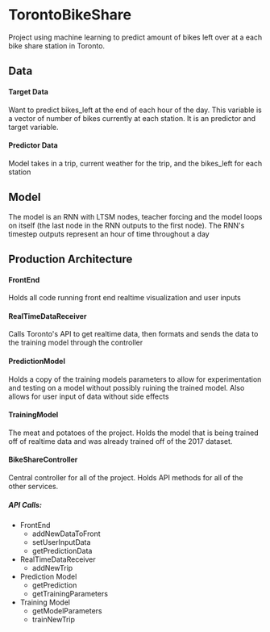 # TorontoBikeShare
Project using machine learning to predict amount of bikes left over at a each bike share station in Toronto.

## Data
#### Target Data
Want to predict bikes_left at the end of each hour of the day. This variable is a vector of number of bikes currently at each station. It is an predictor and target variable.

#### Predictor Data
Model takes in a trip, current weather for the trip, and the bikes_left for each station

## Model
The model is an RNN with LTSM nodes, teacher forcing and the model loops on itself (the last node in the RNN outputs to the first node).
The RNN's timestep outputs represent an hour of time throughout a day

## Production Architecture
#### FrontEnd
Holds all code running front end realtime visualization and user inputs

#### RealTimeDataReceiver
Calls Toronto's API to get realtime data, then formats and sends the data to the training model through the controller

#### PredictionModel
Holds a copy of the training models parameters to allow for experimentation and testing on a model without possibly ruining the trained model. Also allows for user input of data without side effects

#### TrainingModel
The meat and potatoes of the project. Holds the model that is being trained off of realtime data and was already trained off of the 2017 dataset.

#### BikeShareController
Central controller for all of the project. Holds API methods for all of the other services.
##### API Calls:
  * FrontEnd
    * addNewDataToFront
    * setUserInputData
    * getPredictionData
  * RealTimeDataReceiver
    * addNewTrip
  * Prediction Model
    * getPrediction
    * getTrainingParameters
  * Training Model
    * getModelParameters
    * trainNewTrip
  



